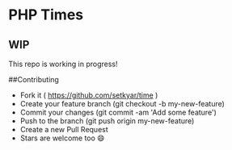 PHP Times
==========

## WIP
This repo is working in progress!

##Contributing

- Fork it ( https://github.com/setkyar/time )
- Create your feature branch (git checkout -b my-new-feature)
- Commit your changes (git commit -am 'Add some feature')
- Push to the branch (git push origin my-new-feature)
- Create a new Pull Request
- Stars are welcome too :smile:
